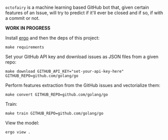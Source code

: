 `octofairy` is a machine learning based GitHub bot that, given certain features of an Issue, will try to predict if it'll ever be closed and if so, if with a commit or not.

**WORK IN PROGRESS**

Install [ergo](https://github.com/evilsocket/ergo) and then the deps of this project:

    make requirements

Set your GitHub API key and download issues as JSON files from a given repo:

    make download GITHUB_API_KEY="set-your-api-key-here" GITHUB_REPO=github.com/golang/go

Perform features extraction from the GitHub issues and vectorialize them:

    make convert GITHUB_REPO=github.com/golang/go

Train:

    make train GITHUB_REPO=github.com/golang/go

View the model:

    ergo view .
